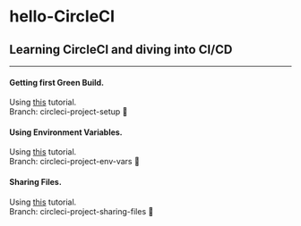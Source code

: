 # hello-CircleCI
## Learning CircleCI and diving into CI/CD

---
#### Getting first Green Build.
Using [this](https://circleci.com/docs/2.0/getting-started/) tutorial.\
Branch: circleci-project-setup 🤙

#### Using Environment Variables.
Using [this](https://circleci.com/docs/2.0/env-vars/#setting-an-environment-variable-in-a-project) tutorial.\
Branch: circleci-project-env-vars 🤙

#### Sharing Files.
Using [this](https://circleci.com/docs/2.0/configuration-reference/#persisttoworkspace) tutorial.\
Branch: circleci-project-sharing-files 🤙